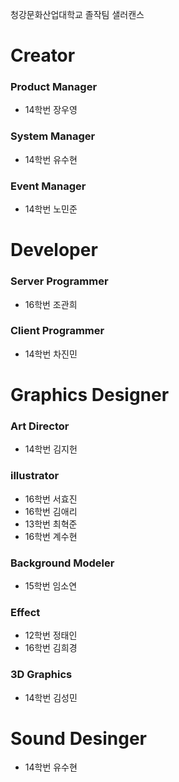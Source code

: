 청강문화산업대학교 졸작팀 샐러캔스

# Creator
### Product Manager
* 14학번 장우영

### System Manager
* 14학번 유수현

### Event Manager
* 14학번 노민준

# Developer
### Server Programmer
* 16학번 조관희

### Client Programmer
* 14학번 차진민

# Graphics Designer
### Art Director
* 14학번 김지헌

### illustrator
* 16학번 서효진
* 16학번 김애리
* 13학번 최혁준
* 16학번 계수현

### Background Modeler
* 15학번 임소연

### Effect
* 12학번 정태인
* 16학번 김희경

### 3D Graphics
* 14학번 김성민

# Sound Desinger
* 14학번 유수현